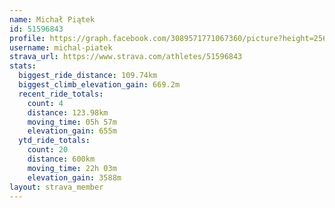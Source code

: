 ```yaml
---
name: Michał Piątek
id: 51596843
profile: https://graph.facebook.com/3089571771067360/picture?height=256&width=256
username: michal-piatek
strava_url: https://www.strava.com/athletes/51596843
stats:
  biggest_ride_distance: 109.74km
  biggest_climb_elevation_gain: 669.2m
  recent_ride_totals:
    count: 4
    distance: 123.98km
    moving_time: 05h 57m
    elevation_gain: 655m
  ytd_ride_totals:
    count: 20
    distance: 600km
    moving_time: 22h 03m
    elevation_gain: 3588m
layout: strava_member
--- 
```

